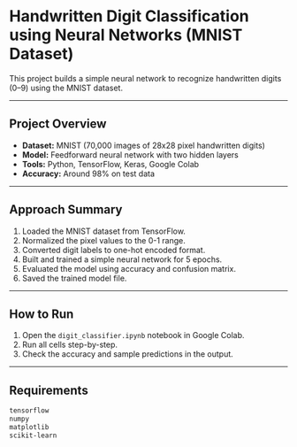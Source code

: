 # Handwritten Digit Classification using Neural Networks (MNIST Dataset)

This project builds a simple neural network to recognize handwritten digits (0–9) using the MNIST dataset.

---

## Project Overview

- **Dataset:** MNIST (70,000 images of 28x28 pixel handwritten digits)
- **Model:** Feedforward neural network with two hidden layers
- **Tools:** Python, TensorFlow, Keras, Google Colab
- **Accuracy:** Around 98% on test data

---

## Approach Summary

1. Loaded the MNIST dataset from TensorFlow.
2. Normalized the pixel values to the 0-1 range.
3. Converted digit labels to one-hot encoded format.
4. Built and trained a simple neural network for 5 epochs.
5. Evaluated the model using accuracy and confusion matrix.
6. Saved the trained model file.

---

## How to Run

1. Open the `digit_classifier.ipynb` notebook in Google Colab.
2. Run all cells step-by-step.
3. Check the accuracy and sample predictions in the output.

---

## Requirements

```bash
tensorflow
numpy
matplotlib
scikit-learn
